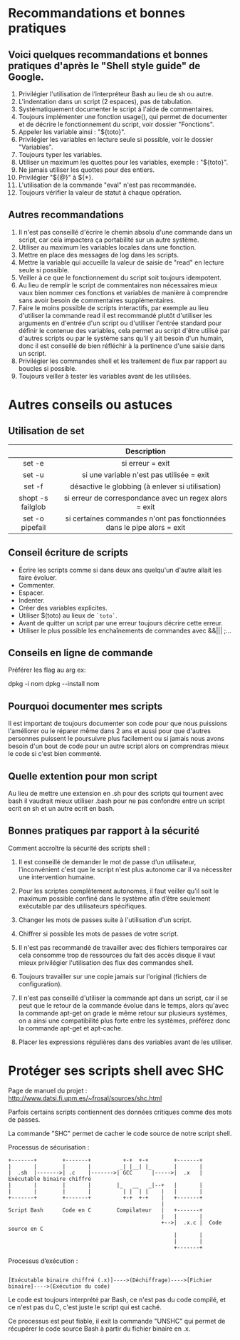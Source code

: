 # Recommandations et bonnes pratiques

## Voici quelques recommandations et bonnes pratiques d'après le "Shell style guide" de Google.

1. Privilégier l'utilisation de l’interpréteur Bash au lieu de sh ou autre.
2. L'indentation dans un script (2 espaces), pas de tabulation.
3. Systématiquement documenter le script à l'aide de commentaires.
4. Toujours implémenter une fonction usage(), qui permet de documenter et de décrire le fonctionnement du script, voir dossier "Fonctions".
5. Appeler les variable ainsi : "${toto}".
6. Privilégier les variables en lecture seule si possible, voir le dossier "Variables".
7. Toujours typer les variables.
8. Utiliser un maximum les quottes pour les variables, exemple : "${toto}".
9. Ne jamais utiliser les quottes pour des entiers.
10. Privilégier "${@}" à ${*}.
11. L'utilisation de la commande "eval" n'est pas recommandée.
12. Toujours vérifier la valeur de statut à chaque opération.

## Autres recommandations

1. Il n'est pas conseillé d'écrire le chemin absolu d'une commande dans un script, car cela impactera ça portabilité sur un autre système.
2. Utiliser au maximum les variables locales dans une fonction.
3. Mettre en place des messages de log dans les scripts.
4. Mettre la variable qui accueille la valeur de saisie de "read" en lecture seule si possible.
5. Veiller à ce que le fonctionnement du script soit toujours idempotent.
6. Au lieu de remplir le script de commentaires non nécessaires mieux vaux bien nommer ces fonctions et variables de manière à comprendre sans avoir besoin de commentaires supplémentaires.
7. Faire le moins possible de scripts interactifs, par exemple au lieu d'utiliser la commande read il est recommandé plutôt d'utiliser les arguments en d'entrée d'un script ou d'utiliser l'entrée standard pour définir le contenue des variables, cela permet au script d'être utilisé par d'autres scripts ou par le système sans qu'il y ait besoin d'un humain, donc il est conseillé de bien réfléchir à la pertinence d'une saisie dans un script.
8. Privilégier les commandes shell et les traitement de flux par rapport au boucles si possible.
9. Toujours veiller à tester les variables avant de les utilisées.

# Autres conseils ou astuces

## Utilisation de set 

| | Description |
|:--:|:--:|
| set -e | si erreur = exit |
| set -u | si une variable n'est pas utilisée = exit |
| set -f | désactive le globbing (à enlever si utilisation) |
| shopt -s failglob | si erreur de correspondance avec un regex alors = exit |
| set -o pipefail | si certaines commandes n'ont pas fonctionnées dans le pipe alors = exit  |

## Conseil écriture de scripts

* Écrire les scripts comme si dans deux ans quelqu'un d'autre allait les faire évoluer.
* Commenter.
* Espacer.
* Indenter.
* Créer des variables explicites. 
* Utiliser $(toto) au lieux de ``` `toto` ```.
* Avant de quitter un script par une erreur toujours décrire cette erreur.
* Utiliser le plus possible les enchaînements de commandes avec &&||| ;...

## Conseils en ligne de commande 

Préférer les flag au arg
ex:

dpkg -i nom
dpkg --install nom

## Pourquoi documenter mes scripts

Il est important de toujours documenter son code pour que nous puissions l'améliorer ou le réparer même dans 2 ans et aussi pour que d'autres personnes puissent le poursuivre plus facilement ou si jamais nous avons besoin d'un bout de code pour un autre script alors on comprendras mieux le code si c'est bien commenté.

## Quelle extention pour mon script
Au lieu de mettre une extension en .sh pour des scripts qui tournent avec bash il vaudrait mieux utiliser .bash pour ne pas confondre entre un script ecrit en sh et un autre ecrit en bash.

## Bonnes pratiques par rapport à la sécurité

Comment accroître la sécurité des scripts shell :

1. Il est conseillé de demander le mot de passe d’un utilisateur, l’inconvénient c'est que le script n'est plus autonome car il va nécessiter une intervention humaine.
2. Pour les scriptes complètement autonomes, il faut veiller qu'il soit le maximum possible confiné dans le système afin d’être seulement exécutable par des utilisateurs spécifiques.
3. Changer les mots de passes suite à l'utilisation d'un script.
4. Chiffrer si possible les mots de passes de votre script.
 
10. Il n'est pas recommandé de travailler avec des fichiers temporaires car cela consomme trop de ressources du fait des accès disque il vaut mieux privilégier l'utilisation des flux des commandes shell.
11. Toujours travailler sur une copie jamais sur l'original (fichiers de configuration). 
12. Il n'est pas conseillé d'utiliser la commande apt dans un script, car il se peut que le retour de la commande évolue dans le temps, alors qu'avec la commande apt-get on grade le même retour sur plusieurs systèmes, on a ainsi une compatibilité plus forte entre les systèmes, préférez donc la commande apt-get et apt-cache.
13. Placer les expressions régulières dans des variables avant de les utiliser.


# Protéger ses scripts shell avec SHC

Page de manuel du projet : http://www.datsi.fi.upm.es/~frosal/sources/shc.html

Parfois certains scripts contiennent des données critiques comme des mots de passes.

La commande "SHC" permet de cacher le code source de notre script shell.

Processus de sécurisation :

```
+-------+        +-------+          +-+  +-+        +-------+
|       |        |       |         _| |__| |_       |       |
|  .sh  |------->| .c    |------->| GCC      |----->|  .x   |  Exécutable binaire chiffré 
|       |        |       |        |_   __   _|--+   |       |
|       |        |       |          | |  | |    |   |       |
+-------+        +-------+          +-+  +-+    |   +-------+
                                                |
Script Bash      Code en C        Compilateur   |   +-------+
                                                |   |       |
                                                +-->|  .x.c |  Code source en C
                                                    |       |
                                                    |       |
                                                    +-------+

```

 
Processus d’exécution :

```

[Exécutable binaire chiffré (.x)]---->(Déchiffrage)---->[Fichier binaire]---->(Exécution du code) 

```

Le code est toujours interprété par Bash, ce n'est pas du code compilé, et ce n'est pas du C, c'est juste le script qui est caché.

Ce processus est peut fiable, il exit la commande "UNSHC" qui permet de récupérer le code source Bash à partir du fichier binaire en .x.

